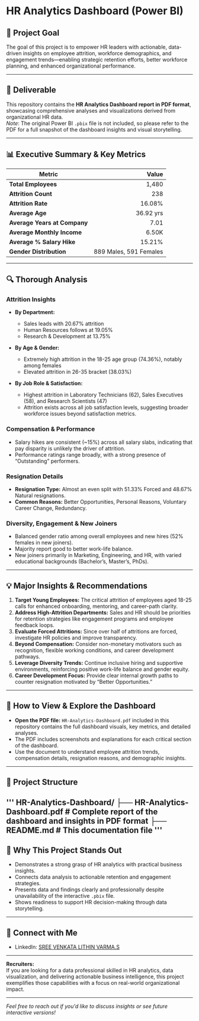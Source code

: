 # HR Analytics Dashboard (Power BI)

## 🚩 Project Goal

The goal of this project is to empower HR leaders with actionable, data-driven insights on employee attrition, workforce demographics, and engagement trends—enabling strategic retention efforts, better workforce planning, and enhanced organizational performance.

---

## 📄 Deliverable

This repository contains the **HR Analytics Dashboard report in PDF format**, showcasing comprehensive analyses and visualizations derived from organizational HR data.  
*Note*: The original Power BI `.pbix` file is not included, so please refer to the PDF for a full snapshot of the dashboard insights and visual storytelling.

---

## 📊 Executive Summary & Key Metrics

| Metric                     | Value     |
|----------------------------|----------:|
| **Total Employees**         | 1,480     |
| **Attrition Count**         | 238       |
| **Attrition Rate**          | 16.08%    |
| **Average Age**             | 36.92 yrs |
| **Average Years at Company**| 7.01      |
| **Average Monthly Income**  | 6.50K     |
| **Average % Salary Hike**   | 15.21%    |
| **Gender Distribution**     | 889 Males, 591 Females |

---

## 🔍 Thorough Analysis

### Attrition Insights

- **By Department:**  
  - Sales leads with 20.67% attrition  
  - Human Resources follows at 19.05%  
  - Research & Development at 13.75%
  
- **By Age & Gender:**  
  - Extremely high attrition in the 18-25 age group (74.36%), notably among females  
  - Elevated attrition in 26-35 bracket (38.03%)

- **By Job Role & Satisfaction:**  
  - Highest attrition in Laboratory Technicians (62), Sales Executives (58), and Research Scientists (47)  
  - Attrition exists across all job satisfaction levels, suggesting broader workforce issues beyond satisfaction metrics.

### Compensation & Performance

- Salary hikes are consistent (~15%) across all salary slabs, indicating that pay disparity is unlikely the driver of attrition.
- Performance ratings range broadly, with a strong presence of “Outstanding” performers.

### Resignation Details

- **Resignation Type:** Almost an even split with 51.33% Forced and 48.67% Natural resignations.
- **Common Reasons:** Better Opportunities, Personal Reasons, Voluntary Career Change, Redundancy.

### Diversity, Engagement & New Joiners

- Balanced gender ratio among overall employees and new hires (52% females in new joiners).
- Majority report good to better work-life balance.
- New joiners primarily in Marketing, Engineering, and HR, with varied educational backgrounds (Bachelor’s, Master’s, PhDs).

---

## 💡 Major Insights & Recommendations

1. **Target Young Employees:** The critical attrition of employees aged 18-25 calls for enhanced onboarding, mentoring, and career-path clarity.
2. **Address High-Attrition Departments:** Sales and HR should be priorities for retention strategies like engagement programs and employee feedback loops.
3. **Evaluate Forced Attritions:** Since over half of attritions are forced, investigate HR policies and improve transparency.
4. **Beyond Compensation:** Consider non-monetary motivators such as recognition, flexible working conditions, and career development pathways.
5. **Leverage Diversity Trends:** Continue inclusive hiring and supportive environments, reinforcing positive work-life balance and gender equity.
6. **Career Development Focus:** Provide clear internal growth paths to counter resignation motivated by “Better Opportunities.”

---

## 🚀 How to View & Explore the Dashboard

- **Open the PDF file:** `HR-Analytics-Dashboard.pdf` included in this repository contains the full dashboard visuals, key metrics, and detailed analyses.
- The PDF includes screenshots and explanations for each critical section of the dashboard.
- Use the document to understand employee attrition trends, compensation details, resignation reasons, and demographic insights.

---

## 📂 Project Structure
'''
HR-Analytics-Dashboard/
├── HR-Analytics-Dashboard.pdf # Complete report of the dashboard and insights in PDF format
├── README.md # This documentation file
'''
---

## 🌟 Why This Project Stands Out

- Demonstrates a strong grasp of HR analytics with practical business insights.
- Connects data analysis to actionable retention and engagement strategies.
- Presents data and findings clearly and professionally despite unavailability of the interactive `.pbix` file.
- Shows readiness to support HR decision-making through data storytelling.

---

## 🔗 Connect with Me

- LinkedIn: [SREE VENKATA LITHIN VARMA.S](www.linkedin.com/in/lithinvarma)  
---

**Recruiters:**  
If you are looking for a data professional skilled in HR analytics, data visualization, and delivering actionable business intelligence, this project exemplifies those capabilities with a focus on real-world organizational impact.

---

*Feel free to reach out if you'd like to discuss insights or see future interactive versions!*
